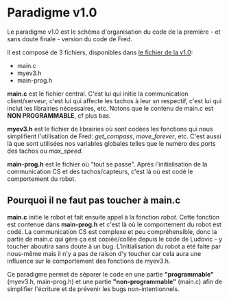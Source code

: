 # Paradigme v1.0

Le paradigme v1.0 est le schéma d'organisation du code de la première - et sans doute finale - version du code de Fred.

Il est composé de 3 fichiers, disponibles dans [le fichier de la v1.0](/v1):

+ main.c
+ myev3.h
+ main-prog.h

**main.c** est le fichier central. C'est lui qui initie la communication client/serveur, c'est lui qui affecte les tachos à leur *sn* respectif, c'est lui qui inclut les librairies nécessaires, etc. Notons que le contenu de main.c est **NON PROGRAMMABLE**, cf plus bas.

**myev3.h** est le fichier de librairies où sont codées les fonctions qui nous simplifient l'utilisation de Fred: *get_compass*, *move_forever*, etc. C'est aussi là que sont utilisées nos variables globales telles que le numéro des ports des tachos ou *max_speed*.

**main-prog.h** est le fichier où "tout se passe". Après l'initialisation de la communication CS et des tachos/capteurs, c'est là où est codé le comportement du robot.

## Pourquoi il ne faut pas toucher à main.c

**main.c** initie le robot et fait ensuite appel à la fonction *robot*. Cette fonction est contenue dans **main-prog.h** et c'est là où le comportement du robot est codé. La communication CS est complexe et peu compréhensible, donc la partie de main.c qui gère ça est copiée/collée depuis le code de Ludovic - y toucher aboutira sans doute à un bug. L'initialisation du robot a été faite par nous-même mais il n'y a pas de raison d'y toucher car cela aura une influence sur le comportement des fonctions de myev3.h.

Ce paradigme permet de séparer le code en une partie **"programmable"** (myev3.h, main-prog.h) et une partie **"non-programmable"**  (main.c) afin de simplifier l'écriture et de prévenir les bugs non-intentionnels.
